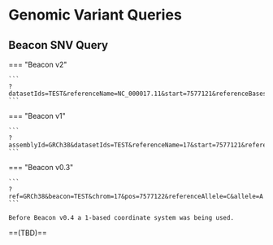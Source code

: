 # Genomic Variant Queries


## Beacon SNV Query 

=== "Beacon v2"

	```
	?datasetIds=TEST&referenceName=NC_000017.11&start=7577121&referenceBases=G&alternateBases=A
	```

=== "Beacon v1"

	```
	?assemblyId=GRCh38&datasetIds=TEST&referenceName=17&start=7577121&referenceBases=G&alternateBases=A
	```

=== "Beacon v0.3"

	```
	?ref=GRCh38&beacon=TEST&chrom=17&pos=7577122&referenceAllele=C&allele=A
	```

	Before Beacon v0.4 a 1-based coordinate system was being used.


==(TBD)==
